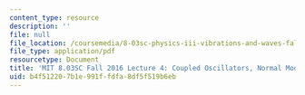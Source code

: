 ```yaml
---
content_type: resource
description: ''
file: null
file_location: /coursemedia/8-03sc-physics-iii-vibrations-and-waves-fall-2016/b4f512207b1e991ffdfa8df5f519b6eb_MIT8_03SCF16_Lec4.pdf
file_type: application/pdf
resourcetype: Document
title: 'MIT 8.03SC Fall 2016 Lecture 4: Coupled Oscillators, Normal Modes'
uid: b4f51220-7b1e-991f-fdfa-8df5f519b6eb
---
```

